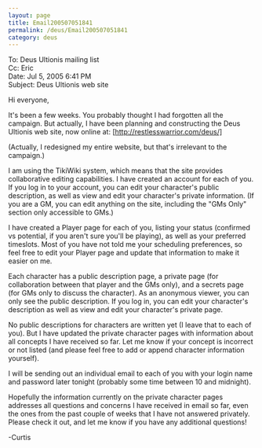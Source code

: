 ```yaml
---
layout: page
title: Email200507051841
permalink: /deus/Email200507051841
category: deus
---
```

To: Deus Ultionis mailing list
<br>Cc: Eric
<br>Date: Jul 5, 2005 6:41 PM
<br>Subject: Deus Ultionis web site

Hi everyone,

It's been a few weeks. You probably thought I had forgotten all the
campaign. But actually, I have been planning and constructing the Deus
Ultionis web site, now online at:
[http://restlesswarrior.com/deus/]

(Actually, I redesigned my entire website, but that's irrelevant to
the campaign.)

I am using the TikiWiki system, which means that the site provides
collaborative editing capabilities. I have created an account for each
of you. If you log in to your account, you can edit your character's
public description, as well as view and edit your character's private
information. (If you are a GM, you can edit anything on the site,
including the &quot;GMs Only&quot; section only accessible to GMs.)

I have created a Player page for each of you, listing your status
(confirmed vs potential, if you aren't sure you'll be playing), as
well as your preferred timeslots. Most of you have not told me your
scheduling preferences, so feel free to edit your Player page and
update that information to make it easier on me.

Each character has a public description page, a private page (for
collaboration between that player and the GMs only), and a secrets
page (for GMs only to discuss the character). As an anonymous viewer,
you can only see the public description. If you log in, you can edit
your character's description as well as view and edit your character's
private page.

No public descriptions for characters are written yet (I leave that to
each of you). But I have updated the private character pages with
information about all concepts I have received so far. Let me know if
your concept is incorrect or not listed (and please feel free to add
or append character information yourself).

I will be sending out an individual email to each of you with your
login name and password later tonight (probably some time between 10
and midnight).

Hopefully the information currently on the private character pages
addresses all questions and concerns I have received in email so far,
even the ones from the past couple of weeks that I have not answered
privately. Please check it out, and let me know if you have any
additional questions!

-Curtis
